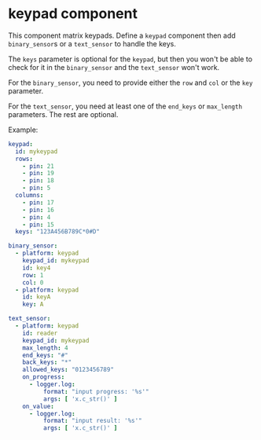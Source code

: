 # keypad component

This component matrix keypads.  Define a `keypad` component then add `binary_sensor`s or a `text_sensor` to handle the keys.

The `keys` parameter is optional for the `keypad`, but then you won't be able to check for it in the `binary_sensor`
and the `text_sensor` won't work.

For the `binary_sensor`, you need to provide either the `row` and `col` or the `key` parameter.

For the `text_sensor`, you need at least one of the `end_keys` or `max_length` parameters.  The rest are optional.

Example:
```yaml
keypad:
  id: mykeypad
  rows:
    - pin: 21
    - pin: 19
    - pin: 18
    - pin: 5
  columns:
    - pin: 17
    - pin: 16
    - pin: 4
    - pin: 15
  keys: "123A456B789C*0#D"

binary_sensor:
  - platform: keypad
    keypad_id: mykeypad
    id: key4
    row: 1
    col: 0
  - platform: keypad
    id: keyA
    key: A

text_sensor:
  - platform: keypad
    id: reader
    keypad_id: mykeypad
    max_length: 4
    end_keys: "#"
    back_keys: "*"
    allowed_keys: "0123456789"
    on_progress:
      - logger.log: 
          format: "input progress: '%s'"
          args: [ 'x.c_str()' ]
    on_value:
      - logger.log: 
          format: "input result: '%s'"
          args: [ 'x.c_str()' ]
```

